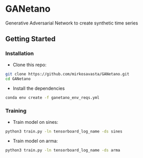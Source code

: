 # GANetano
Generative Adversarial Network to create synthetic time series

## Getting Started

### Installation
- Clone this repo:
```bash
git clone https://github.com/mirkosavasta/GANetano.git
cd GANetano
```
- Install the dependencies
```bash
conda env create -f ganetano_env_reqs.yml
```
### Training
- Train model on sines:
```bash
python3 train.py -ln tensorboard_log_name -ds sines
```
- Train model on arma:
```bash
python3 train.py -ln tensorboard_log_name -ds arma
